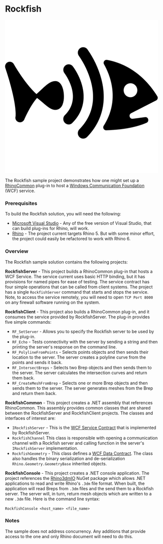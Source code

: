 # Rockfish
![](Rockfish.svg)

The Rockfish sample project demonstrates how one might set up a [RhinoCommon](http://developer.rhino3d.com/guides/rhinocommon/) plug-in to host a [Windows Communication Foundation](https://docs.microsoft.com/en-us/dotnet/framework/wcf/whats-wcf) (WCF) service.

### Prerequisites

To build the Rockfish solution, you will need the following:

- [Microsoft Visual Studio](https://www.visualstudio.com/) - Any of the free version of Visual Studio, that can build plug-ins for Rhino, will work. 
- [Rhino](http://www.rhino3d.com/) - The project current targets Rhino 5. But with some minor effort, the project could easily be refactored to work with Rhino 6.

### Overview

The Rockfish sample solution contains the following projects:

**RockfishServer** - This project builds a RhinoCommon plug-in that hosts a WCF Service. The service current uses basic HTTP binding, but it has provisions for named pipes for ease of testing. The service contract has four simple operations that can be called from client systems. The project has a single ```RockfishServer``` command that starts and stops the service. Note, to access the service remotely, you will need to open ```TCP Port 8000``` on any firewall software running on the system.

**RockfishClient** - This project also builds a RhinoCommon plug-in, and it consumes the service provided by RockfishServer. The plug-in provides five simple commands:

- ```RF_SetServer``` - Allows you to specify the Rockfish server to be used by the plug-in.
- ```RF_Echo``` - Tests connectivity with the server by sending a string and then printing the server's response on the command line.
- ```RF_PolylineFromPoints``` - Selects points objects and then sends their location to the server. The server creates a polyline curve from the points and sends it back.
- ```RF_IntersectBreps``` - Selects two Brep objects and then sends them to the server. The server calculates the intersection curves and return them back.
- ```RF_CreateMeshFromBrep``` - Selects one or more Brep objects and then sends them to the server. The server generates meshes from the Brep and return them back.

**RockfishCommon** - This project creates a .NET assembly that references RhinoCommon. This assembly provides common classes that are shared between the RockfishServer and RockfishClient projects. The classes and interfaces of interest are:

- ```IRockfishServer``` - This is the [WCF Service Contract](https://docs.microsoft.com/en-us/dotnet/framework/wcf/designing-service-contracts) that is implemented by RockfishServer.
- ```RockfishChannel``` This class is responsible with opening a communication channel with a Rockfish server and calling function in the server's ```IRockfishServer``` implementation.
- ```RockfishGeometry``` - This class defines a [WCF Data Contract](https://docs.microsoft.com/en-us/dotnet/framework/wcf/feature-details/using-data-contracts). The class also handles the binary serialization and de-serialization ```Rhino.Geometry.GeometryBase``` inherited objects.

**RockfishConsole** - This project creates a .NET console application. The project references the [Rhino3dmIO](https://www.nuget.org/packages/Rhino3dmIO.dll-x64-Windows/) NuGet package which allows .NET applications to read and write Rhino's ```.3dm``` file format. When built, the application will read Breps from ```.3dm``` files and the send them to a Rockfish server. The server will, in turn, return mesh objects which are written to a new ```.3dm``` file. Here is the command line syntax:

```RockfishConsole <host_name> <file_name>```

### Notes

The sample does not address concurrency. Any additions that provide access to the one and only Rhino document will need to do this.



